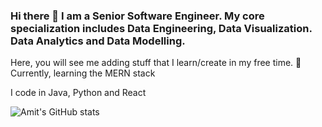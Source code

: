 ### Hi there 👋 I am a Senior Software Engineer. My core specialization includes Data Engineering, Data Visualization. Data Analytics and Data Modelling.
Here, you will see me adding stuff that I learn/create in my free time.  🌱 Currently, learning the MERN stack

I code in Java, Python and React

![Amit's GitHub stats](https://github-readme-stats.vercel.app/api?username=asamnt&show_icons=true&theme=radical)

<!--
**asamnt/asamnt** is a ✨ _special_ ✨ repository because its `README.md` (this file) appears on your GitHub profile.

Here are some ideas to get you started:

- 🔭 I’m currently working on ...
- 🌱 I’m currently learning ...
- 👯 I’m looking to collaborate on ...
- 🤔 I’m looking for help with ...
- 💬 Ask me about ...
- 📫 How to reach me: ...
- 😄 Pronouns: ...
- ⚡ Fun fact: ...
-->
